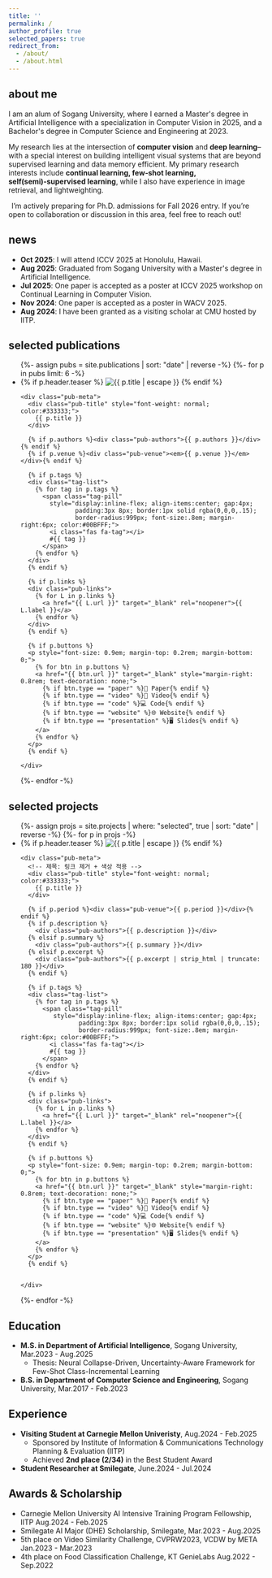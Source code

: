 ```yaml
---
title: ''
permalink: /
author_profile: true
selected_papers: true
redirect_from: 
  - /about/
  - /about.html
---
```


## about me
I am an alum of Sogang University, where I earned a Master's degree in Artificial Intelligence with a specialization in Computer Vision in 2025, and a Bachelor's degree in Computer Science and Engineering at 2023.

My research lies at the intersection of <b>computer vision</b> and <b>deep learning</b>– with a special interest on building intelligent visual systems that are beyond supervised learning and data memory efficient. My primary research interests include <b>continual learning, few‑shot learning, self(semi)‑supervised learning</b>, while I also have experience in image retrieval, and lightweighting.

<!-- My primary research interests include \textbf{continual learning, few-shot learning, self(semi)-supervised learning}, while I also have experience in image retrieval and lightweight model design. -->
<!-- My previous research focuses on image retrieval and visual copy detection, as well as in the development of lightweight neural networks. Recently, I am pursuing strong interest in visual continual learning with a data-constrained environment.  -->

<i class="fas fa-graduation-cap" style="color:#00BFFF; margin-right:6px;"></i>
I’m actively preparing for Ph.D. admissions for Fall 2026 entry. If you’re open to collaboration or discussion in this area, feel free to reach out!

## news
- **Oct 2025**: I will attend ICCV 2025 at Honolulu, Hawaii.
- **Aug 2025**: Graduated from Sogang University with a Master's degree in Artificial Intelligence.
- **Jul 2025**: One paper is accepted as a poster at ICCV 2025 workshop on Continual Learning in Computer Vision.
- **Nov 2024**: One paper is accepted as a poster in WACV 2025.
- **Aug 2024**: I have been granted as a visiting scholar at CMU hosted by IITP.

## selected publications
<!-- - **Neural Collapse-Driven, Uncertainty-Aware Framework for Few-Shot Class-Incremental Learning** [[paper]](https://drive.google.com/file/d/1vA2BNZxMgJ7aVPw_HE4tprMWLa5eWo5u/view?usp=drive_link)  
**Sungwon Woo**  
**M.S. Thesis**, Sogang University

- **Does Prior Data Matter? Exploring Joint Training in the Context of Few-Shot Class-Incremental Learning** [[paper]](https://arxiv.org/pdf/2503.10003)  
Shiwon Kim\*, Dongjun Hwang\*, **Sungwon Woo***, Rita Singh+ **(*co-first author)**  
**<span style="color: #2196F3;">CLVision Workshop at ICCV'25</span>

- **Relational Self-supervised Distillation with Compact Descriptors for Image Copy Detection** [[paper]](https://openaccess.thecvf.com/content/WACV2025/papers/Kim_Relational_Self-Supervised_Distillation_with_Compact_Descriptors_for_Image_Copy_Detection_WACV_2025_paper.pdf)  
Juntae Kim\*, **Sungwon Woo***, Jongho Nang+ **(*co-first author)**  
**<span style="color: #2196F3;">WACV'25</span> -->

<ul class="pub-list">
{%- assign pubs = site.publications | sort: "date" | reverse -%}
{%- for p in pubs limit: 6 -%}
  <li class="pub-item">
    <div class="pub-thumb">
      {% if p.header.teaser %}
        <img src="{{ p.header.teaser | relative_url }}" alt="{{ p.title | escape }}">
      {% endif %}
    </div>

    <div class="pub-meta">
      <div class="pub-title" style="font-weight: normal; color:#333333;">
        {{ p.title }}
      </div>

      {% if p.authors %}<div class="pub-authors">{{ p.authors }}</div>{% endif %}
      {% if p.venue %}<div class="pub-venue"><em>{{ p.venue }}</em></div>{% endif %}

      {% if p.tags %}
      <div class="tag-list">
        {% for tag in p.tags %}
          <span class="tag-pill"
            style="display:inline-flex; align-items:center; gap:4px;
                   padding:3px 8px; border:1px solid rgba(0,0,0,.15);
                   border-radius:999px; font-size:.8em; margin-right:6px; color:#00BFFF;">
            <i class="fas fa-tag"></i>
            #{{ tag }}
          </span>
        {% endfor %}
      </div>
      {% endif %}

      {% if p.links %}
      <div class="pub-links">
        {% for L in p.links %}
          <a href="{{ L.url }}" target="_blank" rel="noopener">{{ L.label }}</a>
        {% endfor %}
      </div>
      {% endif %}

      {% if p.buttons %}
      <p style="font-size: 0.9em; margin-top: 0.2rem; margin-bottom: 0;">
        {% for btn in p.buttons %}
        <a href="{{ btn.url }}" target="_blank" style="margin-right: 0.8rem; text-decoration: none;">
          {% if btn.type == "paper" %}📄 Paper{% endif %}
          {% if btn.type == "video" %}🎥 Video{% endif %}
          {% if btn.type == "code" %}💻 Code{% endif %}
          {% if btn.type == "website" %}🌐 Website{% endif %}
          {% if btn.type == "presentation" %}🖥️ Slides{% endif %}
        </a>
        {% endfor %}
      </p>
      {% endif %}
      
    </div>
  </li>
{%- endfor -%}
</ul>

## selected projects
<ul class="pub-list">
{%- assign projs = site.projects | where: "selected", true | sort: "date" | reverse -%}
{%- for p in projs -%}
  <li class="pub-item">
    <div class="pub-thumb">
      {% if p.header.teaser %}
        <img src="{{ p.header.teaser | relative_url }}" alt="{{ p.title | escape }}">
      {% endif %}
    </div>

    <div class="pub-meta">
      <!-- 제목: 링크 제거 + 색상 적용 -->
      <div class="pub-title" style="font-weight: normal; color:#333333;">
        {{ p.title }}
      </div>

      {% if p.period %}<div class="pub-venue">{{ p.period }}</div>{% endif %}
      {% if p.description %}
        <div class="pub-authors">{{ p.description }}</div>
      {% elsif p.summary %}
        <div class="pub-authors">{{ p.summary }}</div>
      {% elsif p.excerpt %}
        <div class="pub-authors">{{ p.excerpt | strip_html | truncate: 180 }}</div>
      {% endif %}

      {% if p.tags %}
      <div class="tag-list">
        {% for tag in p.tags %}
          <span class="tag-pill"
             style="display:inline-flex; align-items:center; gap:4px;
                    padding:3px 8px; border:1px solid rgba(0,0,0,.15);
                    border-radius:999px; font-size:.8em; margin-right:6px; color:#00BFFF;">
            <i class="fas fa-tag"></i>
            #{{ tag }}
          </span>
        {% endfor %}
      </div>
      {% endif %}

      {% if p.links %}
      <div class="pub-links">
        {% for L in p.links %}
          <a href="{{ L.url }}" target="_blank" rel="noopener">{{ L.label }}</a>
        {% endfor %}
      </div>
      {% endif %}

      {% if p.buttons %}
      <p style="font-size: 0.9em; margin-top: 0.2rem; margin-bottom: 0;">
        {% for btn in p.buttons %}
        <a href="{{ btn.url }}" target="_blank" style="margin-right: 0.8rem; text-decoration: none;">
          {% if btn.type == "paper" %}📄 Paper{% endif %}
          {% if btn.type == "video" %}🎥 Video{% endif %}
          {% if btn.type == "code" %}💻 Code{% endif %}
          {% if btn.type == "website" %}🌐 Website{% endif %}
          {% if btn.type == "presentation" %}🖥️ Slides{% endif %}
        </a>
        {% endfor %}
      </p>
      {% endif %}


    </div>
  </li>
{%- endfor -%}
</ul>

## Education

- **M.S. in Department of Artificial Intelligence**, Sogang University, Mar.2023 - Aug.2025  
  - Thesis: Neural Collapse-Driven, Uncertainty-Aware Framework for Few-Shot Class-Incremental Learning
- **B.S. in Department of Computer Science and Engineering**, Sogang University, Mar.2017 - Feb.2023

## Experience
- **Visiting Student at Carnegie Mellon Univeristy**, Aug.2024 - Feb.2025
  - Sponsored by Institute of Information & Communications Technology Planning & Evaluation (IITP)
  - Achieved <b>2nd place (2/34)</b> in the Best Student Award
- **Student Researcher at Smilegate**, June.2024 - Jul.2024

## Awards & Scholarship
  - Carnegie Mellon University AI Intensive Training Program Fellowship, IITP Aug.2024 - Feb.2025
  - Smilegate AI Major (DHE) Scholarship, Smilegate, Mar.2023 - Aug.2025
  - 5th place on Video Similarity Challenge, CVPRW2023, VCDW by META Jan.2023 - Mar.2023
  - 4th place on Food Classification Challenge, KT GenieLabs Aug.2022 - Sep.2022